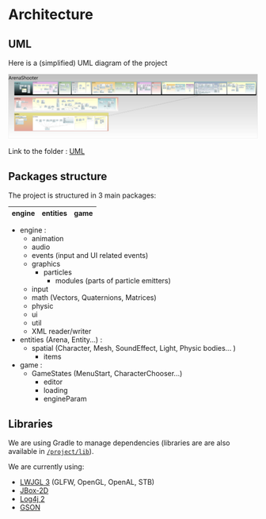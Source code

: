 # Architecture

## UML

Here is a (simplified) UML diagram of the project

![Simplified UML](/uml/arenashooterUML.png)

Link to the folder : [UML](/uml/)


## Packages structure

The project is structured in 3 main packages:

| engine       |     entities     |        game |
| :------------ | :-------------: | -------------: |

* engine : 
  * animation 
  * audio 
  * events (input and UI related events)
  * graphics 
    * particles
      * modules (parts of particle emitters)
  * input 
  * math (Vectors, Quaternions, Matrices)
  * physic 
  * ui 
  * util 
  * XML reader/writer
* entities  (Arena, Entity...) : 
  * spatial (Character, Mesh, SoundEffect, Light, Physic bodies... )
    * items
* game : 
  * GameStates (MenuStart, CharacterChooser...)
    * editor
    * loading
    * engineParam

    
## Libraries
We are using Gradle to manage dependencies (libraries are are also available in [`/project/lib`](/project/lib)).

We are currently using:
* [LWJGL 3](https://www.lwjgl.org/) (GLFW, OpenGL, OpenAL, STB)
* [JBox-2D](https://github.com/jbox2d/jbox2d)
* [Log4j 2](https://logging.apache.org/log4j/2.x/)
* [GSON](https://github.com/google/gson)
